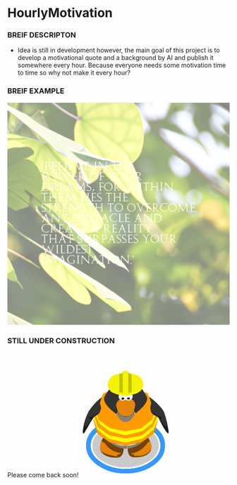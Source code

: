 # HourlyMotivation



### BREIF DESCRIPTON 
* Idea is still in development however, the main goal of this project is to develop a motivational quote and a background by AI and publish it somewhere every hour. Because everyone needs some motivation time to time so why not make it every hour?

### BREIF EXAMPLE
![](https://github.com/HallowsYves/HourlyMotivation/blob/main/Media/Images/2023-09-21%2021%3A45%3A45.225856.png)

### STILL UNDER CONSTRUCTION 
Please come back soon!
![](https://github.com/HallowsYves/HourlyMotivation/blob/main/Media/Gifs/under_construction.gif)
